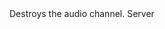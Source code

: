 <function name="Destroy" parent="IGModAudioChannel" type="classfunc">
	<description>
		Destroys the audio channel.
	</description>
	<realm>Server</realm>
</function>